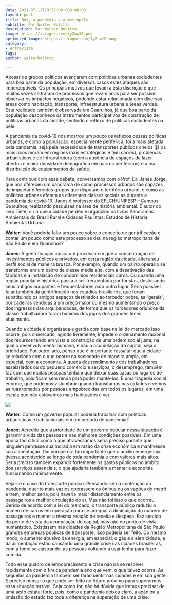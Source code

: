 ```yaml
---
date: 2021-07-11T23:57:00.000+00:00
layout: post
title: Nós, a pandemia e a metrópole
subtitle: Por Walter Bolitto
description: Por Walter Bolitto
image: https://i.imgur.com/iyZua1E.png
optimized_image: https://i.imgur.com/iyZua1E.png
category:
- entrevista
tags: 
author: walterbolitto

---
```

Apesar de grupos políticos avançarem com políticas urbanas excludentes para boa parte da população, em diversos casos estes ataques são imperceptíveis. Os principais motivos que levam a esta discrição é que muitas vezes se tratam de processos que levam anos para ser possível observar os impactos negativos, podendo estar relacionada com diversas áreas como habitação, transporte, infraestrutura urbana e áreas verdes. Esta realidade também é observada em Guarulhos, já que boa parte da população desconhece os instrumentos participativos de construção de políticas urbanas da cidade, sentindo o reflexo de políticas excludentes na pele.

A pandemia da covid-19 nos mostrou um pouco os reflexos dessas políticas urbanas, e como a população, especialmente periférica, foi a mais afetada pela pandemia, seja pela necessidade de transportes públicos cheios (já os mais ricos moram em regiões mais estratégicas e tem carros), problemas urbanísticos e de infraestrutura (com a ausência de espaços de lazer abertos e maior densidade demográfica em bairros periféricos) e a má distribuição de equipamentos de saúde.

Para contribuir com esse debate, conversamos com o Prof. Dr. Janes Jorge, que nos ofereceu um panorama de como processos urbanos são capazes de impactar diferentes grupos que disputam o território urbano, e como as políticas urbanas afetam as diferentes classes sociais as durante a pandemia de covid-19. Janes é professor do EFLCH/UNIFESP – Campus Guarulhos, realizando pesquisas na área de história ambiental. É autor do livro Tietê, o rio que a cidade perdeu e organizou os livros Panoramas Ambientais do Brasil Rural e Cidades Paulistas: Estudos de História Ambiental Urbana.

**Walter**: Você poderia falar um pouco sobre o conceito de gentrificação e contar um pouco como este processo se deu na região metropolitana de São Paulo e em Guarulhos?

**Janes**: A gentrificação indica um processo em que a concentração de investimentos públicos e privados, em certa região da cidade, altera seu perfil social de maneira brusca. Por exemplo, quando um bairro operário se transforma em um bairro de classe média alta, com a desativação das fábricas e a instalação de condomínios residenciais caros. Ou quando uma região popular e histórica passa a ser frequentada por turistas, deslocando seus antigos ocupantes e frequentadores para outro lugar. Seria possível falar também da gentrificação nos estádios brasileiros, que foram substituindo os antigos espaços destinados ao torcedor pobre, as “gerais”, por cadeiras vendidas a um preço maior ou mesmo aumentando o preço dos ingressos das arquibancadas, de forma que os torcedores oriundos da classe trabalhadora foram banidos dos jogos dos grandes times atualmente.

Quando a cidade é organizada e gerida com base na lei do mercado isso ocorre, pois o mercado, agindo livremente, impede o ordenamento racional dos recursos tendo em vista a construção de uma ordem social justa, na qual o desenvolvimento humano, e não a acumulação do capital, seja a prioridade. Por outro lado, penso que é importante ressaltar que a cidade se relaciona com o que ocorre na sociedade de maneira ampla, em especial, com a economia. A queda dos rendimentos dos trabalhadores assalariados ou do pequeno comércio e serviços, o desemprego, também faz com que muitas pessoas tenham que deixar suas casas ou lugares de trabalho, pois ficam sem renda para poder mantê-los. É uma tragédia social enorme, que podemos vislumbrar quando transitamos nas cidades e vemos as ruas tomadas por pessoas empobrecidas em todos os lugares, em uma escala que não estávamos mais habituados a ver.

![](https://i.imgur.com/CrIt6ak.jpg)

**Walter**: Como um governo popular poderia trabalhar com políticas urbanísticas e habitacionais em um período de pandemia?

**Janes**: Acredito que a prioridade de um governo popular nessa situação é garantir a vida das pessoas e nas melhores condições possíveis. Em uma época tão difícil como a que atravessamos seria preciso garantir que ninguém perdesse sua moradia em razão da crise econômica e mantivesse sua alimentação. Dai porque era tão importante que o auxílio emergencial tivesse acontecido ao longo de toda pandemia e com valores mais altos. Seria preciso também expandir fortemente os gastos públicos no âmbito dos serviços essenciais, o que ajudaria também a manter a economia funcionando minimamente.

Veja-se o caso do transporte público. Pensando-se na contenção da pandemia, quanto mais vazios operassem os ônibus ou os vagões do metrô e trem, melhor seria, pois haveria maior distanciamento entre os passageiros e melhor circulação do ar. Mas não foi isso o que ocorreu. Gerido de acordo com a lei do mercado, o transporte público reduziu o número de carros em operação para se adequar à diminuição do número de passageiros e manter a mesma relação de receita e despesa. Faz sentido do ponto de vista da acumulação do capital, mas não do ponto de vista humanístico. Existissem nas cidades da Região Metropolitana de São Paulo grandes empresas públicas de transporte, isso poderia ser feito. Do mesmo modo, o aumento abusivo da energia, em especial, o gás e a eletricidade, e da alimentação estão causando uma grande crise nas cidades brasileiras, com a fome se alastrando, as pessoas voltando a usar lenha para fazer comida.

Todo esse quadro de empobrecimento e crise não irá se resolver rapidamente com o fim da pandemia ano que vem, o que talvez ocorra. As sequelas da pandemia também ser farão sentir nas cidades e em sua gente. É preciso pensar o que pode ser feito no futuro próximo para superarmos essa situação terrível. Seja como for, não há dúvida que iremos precisar de uma ação estatal forte, pois, como a pandemia deixou claro, a ação ou a omissão do estado faz toda a diferença na superação de uma crise.